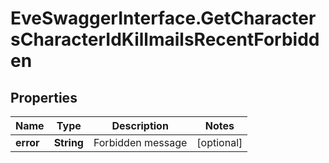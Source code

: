 # EveSwaggerInterface.GetCharactersCharacterIdKillmailsRecentForbidden

## Properties
Name | Type | Description | Notes
------------ | ------------- | ------------- | -------------
**error** | **String** | Forbidden message | [optional] 


